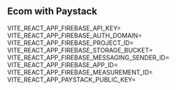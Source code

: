 ## Ecom with Paystack

VITE_REACT_APP_FIREBASE_API_KEY= 
VITE_REACT_APP_FIREBASE_AUTH_DOMAIN=
VITE_REACT_APP_FIREBASE_PROJECT_ID=
VITE_REACT_APP_FIREBASE_STORAGE_BUCKET=
VITE_REACT_APP_FIREBASE_MESSAGING_SENDER_ID=
VITE_REACT_APP_FIREBASE_APP_ID=
VITE_REACT_APP_FIREBASE_MEASUREMENT_ID=
VITE_REACT_APP_PAYSTACK_PUBLIC_KEY=